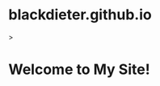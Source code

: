 # blackdieter.github.io
<!DOCTYPE html><html><head>></head><body><h1>Welcome to My Site!</h1></body></html>
